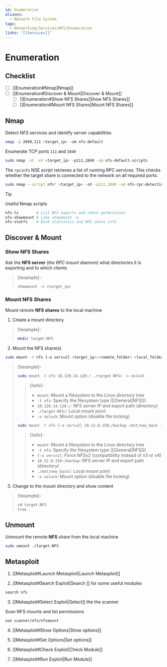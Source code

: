 ```yaml
---
id: Enumeration
aliases:
  - Network File System
tags:
  - Networking/Services/NFS/Enumeration
links: "[[Services]]"
---
```


# Enumeration

## Checklist

- [ ] [[Enumeration#Nmap|Nmap]]
- [ ] [[Enumeration#Discover & Mount|Discover & Mount]]
    - [ ] [[Enumeration#Show NFS Shares|Show NFS Shares]]
    - [ ] [[Enumeration#Mount NFS Shares|Mount NFS Shares]]

<!-- Nmap {{{-->
## Nmap

Detect NFS services and identify server capabilities

```sh
nmap -p 2049,111 <target_ip> -oA nfs-default
```

Enumerate TCP ports `111` and `2049`

```sh
sudo nmap -sC -sV <target_ip> -p111,2049 -oA nfs-default-scripts
```

The `rpcinfo` NSE script retrieves a list of running RPC services.
This checks whether the target share is connected to the network on all required
ports.

```sh
sudo nmap --script nfs* <target_ip> -sV -p111,2049 -oA nfs-rpc-detection
```

<!-- Tip {{{-->
> [!tip]
>
> Useful Nmap scripts
>
> ```sh
> nfs-ls        # List NFS exports and check permissions
> nfs-showmount # Like showmount -e
> nfs-statfs    # Disk statistics and NFS share info
> ```
<!-- }}} -->

<!-- }}} -->

<!-- Discover & Mount {{{-->
## Discover & Mount

### Show NFS Shares

Ask the **NFS server** (*the RPC mount daemon*) what directories it is exporting
and to which clients

<!-- Example {{{-->
> [!example]-
>
> ```sh
> showmount -e <target_ip>
> ```
<!-- }}} -->

### Mount NFS Shares

Mount remote **NFS shares** to the local machine

1. Create a mount directory

<!-- Example {{{-->
> [!example]-
>
> ```sh
> mkdir target-NFS
> ```
<!-- }}} -->

2. Mount the NFS share(s)

```sh
sudo mount -t nfs [-o vers=2] <target_ip>:<remote_folder> <local_folder> -o nolock
```

<!-- Example {{{-->
> [!example]-
>
> ```sh
> sudo mount -t nfs 10.129.14.128:/ ./target-NFS/ -o nolock
> ```
>
> > [!info]-
> >
> > - `mount`: Mount a filesystem to the Linux directory tree
> > - `-t nfs`: Specify the filesystem type ([[General|NFS]])
> > - `10.129.14.128:/`: NFS server IP and export path (directory)
> > - `./target-NFS/`: Local mount point
> > - `-o nolock`: Mount option (disable file locking)
>
> ```sh
> sudo mount -t nfs [-o vers=2] 10.12.0.150:/backup /mnt/new_back -o nolock
> ```
>
> > [!info]-
> >
> > - `mount`: Mount a filesystem to the Linux directory tree
> > - `-t nfs`: Specify the filesystem type ([[General|NFS]])
> > - `[-o vers=2]`: Force NFSv2 (compatibility instead of v3 or v4)
> > - `10.12.0.150:/backup`: NFS server IP and export path (directory)
> > - `./mnt/new_back/`: Local mount point
> > - `-o nolock`: Mount option (disable file locking)
<!-- }}} -->

3. Change to the mount directory and show content

<!-- Example {{{-->
> [!example]-
>
> ```sh
> cd target-NFS
> tree .
> ```
<!-- }}} -->

<!-- }}} -->

<!-- Unmount {{{-->
## Unmount

Unmount the remote **NFS** share from the local machine

```sh
sudo umount ./target-NFS
```
<!-- }}} -->

<!-- Metasploit {{{-->
## Metasploit

1. [[Metasploit#Launch Metasploit|Launch Metasploit]]


2. [[Metasploit#Search Exploit|Search ]] for some useful modules

```sh
search nfs
```

3. [[Metasploit#Select Exploit|Select]] the the scanner

Scan NFS mounts and list permissions

```sh
use scanner/nfs/nfsmount
```

4. [[Metasploit#Show Options|Show options]]

5. [[Metasploit#Set Options|Set options]]

6. [[Metasploit#Check Exploit|Check Module]]

7. [[Metasploit#Run Exploit|Run Module]]

<!-- }}} -->
